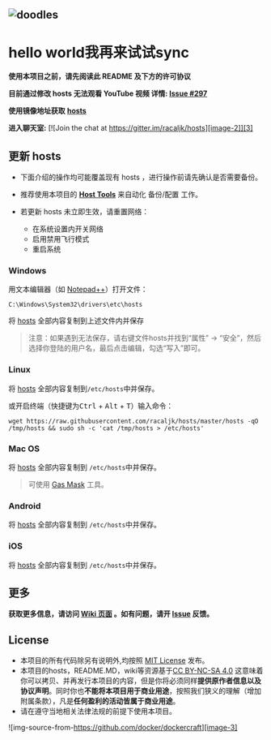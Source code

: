 ![doodles][image-1]
---- 
# hello world我再来试试sync
**使用本项目之前，请先阅读此 README 及下方的许可协议**

**目前通过修改 hosts 无法观看 YouTube 视频 详情: [Issue #297][1]**

**使用镜像地址获取** [**hosts**][2]

**进入聊天室:** [![Join the chat at https://gitter.im/racaljk/hosts][image-2]][3]


## 更新 hosts
* 下面介绍的操作均可能覆盖现有 hosts ，进行操作前请先确认是否需要备份。
* 推荐使用本项目的 [**Host Tools**][4] 来自动化 备份/配置 工作。

* 若更新 hosts 未立即生效，请重置网络：
  - 在系统设置内开关网络
  - 启用禁用飞行模式
  - 重启系统

### Windows
用文本编辑器（如 [Notepad++][5]）打开文件：

	C:\Windows\System32\drivers\etc\hosts

将 [hosts][6] 全部内容复制到上述文件内并保存

> 注意：如果遇到无法保存，请右键文件hosts并找到“属性” -\> “安全”，然后选择你登陆的用户名，最后点击编辑，勾选“写入”即可。

### Linux
将 [hosts][7] 全部内容复制到`/etc/hosts`中并保存。

或开启终端（快捷键为<kbd>Ctrl</kbd> + <kbd>Alt</kbd> + <kbd>T</kbd>）输入命令：

	wget https://raw.githubusercontent.com/racaljk/hosts/master/hosts -qO /tmp/hosts && sudo sh -c 'cat /tmp/hosts > /etc/hosts'

### Mac OS
将 [hosts][8] 全部内容复制到 `/etc/hosts`中并保存。

> 可使用 [Gas Mask][9] 工具。

### Android
将 [hosts][10] 全部内容复制到 `/etc/hosts`中并保存。

### iOS
将 [hosts][11] 全部内容复制到 `/etc/hosts`中并保存。


## 更多
**获取更多信息，请访问 [Wiki 页面][12] 。如有问题，请开 [Issue][13] 反馈。**


## License
- 本项目的所有代码除另有说明外,均按照 [MIT License][14] 发布。
- 本项目的hosts，README.MD，wiki等资源基于[CC BY-NC-SA 4.0][15]
这意味着你可以拷贝、并再发行本项目的内容，但是你将必须同样**提供原作者信息以及协议声明**。同时你也**不能将本项目用于商业用途**，按照我们狭义的理解（增加附属条款），凡是**任何盈利的活动皆属于商业用途**。
- 请在遵守当地相关法律法规的前提下使用本项目。

![img-source-from-https://github.com/docker/dockercraft][image-3]

[1]:	https://github.com/racaljk/hosts/issues/297
[2]:	https://coding.net/u/scaffrey/p/hosts/git/raw/master/hosts
[3]:	https://gitter.im/racaljk/hosts?utm_source=badge&utm_medium=badge&utm_campaign=pr-badge&utm_content=badge
[4]:	https://github.com/racaljk/hosts/tree/master/tools
[5]:	https://notepad-plus-plus.org/
[6]:	https://raw.githubusercontent.com/racaljk/hosts/master/hosts
[7]:	https://raw.githubusercontent.com/racaljk/hosts/master/hosts
[8]:	https://raw.githubusercontent.com/racaljk/hosts/master/hosts
[9]:	http://clockwise.ee/
[10]:	https://raw.githubusercontent.com/racaljk/hosts/master/hosts
[11]:	https://raw.githubusercontent.com/racaljk/hosts/master/hosts
[12]:	https://github.com/racaljk/hosts/wiki
[13]:	https://github.com/racaljk/hosts/issues
[14]:	https://github.com/racaljk/hosts/blob/master/LICENSE
[15]:	https://creativecommons.org/licenses/by-nc-sa/4.0/

[image-1]:	https://www.google.com/logos/doodles/2016/teachers-day-2016-us-6296626244091904.2-hp2x.gif
[image-2]:	https://badges.gitter.im/racaljk/hosts.svg
[image-3]:	https://github.com/docker/dockercraft/raw/master/docs/img/contribute.png?raw=true
